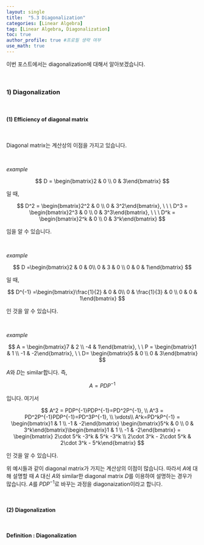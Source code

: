 ```yaml
---
layout: single
title:  "5.3 Diagonalization"
categories: [Linear Algebra]
tag: [Linear Algebra, Diagonalization]
toc: true
author_profile: true #프로필 생략 여부
use_math: true
---
```






이번 포스트에서는 diagonalization에 대해서 알아보겠습니다.



<br/>



### 1) Diagonalization



<br/>



#### (1) Efficiency of diagonal matrix



<br/>



Diagonal matrix는 계산상의 이점을 가지고 있습니다.



<br/>



*example*


$$
D = \begin{bmatrix}2 & 0 \\ 0 & 3\end{bmatrix}
$$


일 때,


$$
D^2 = \begin{bmatrix}2^2 & 0 \\ 0 & 3^2\end{bmatrix}, \ \ \ D^3 = \begin{bmatrix}2^3 & 0 \\ 0 & 3^3\end{bmatrix}, \ \ \ D^k = \begin{bmatrix}2^k & 0 \\ 0 & 3^k\end{bmatrix}
$$


임을 알 수 있습니다.



<br/>



*example*


$$
D =\begin{bmatrix}2 & 0 & 0\\ 0 & 3 & 0 \\ 0 & 0 & 1\end{bmatrix}
$$


일 때,


$$
D^{-1} =\begin{bmatrix}\frac{1}{2} & 0 & 0\\ 0 & \frac{1}{3} & 0 \\ 0 & 0 & 1\end{bmatrix}
$$


인 것을 알 수 있습니다. 



<br/>



*example*


$$
A = \begin{bmatrix}7 & 2 \\ -4 & 1\end{bmatrix}, \ \ P =  \begin{bmatrix}1 & 1 \\ -1 & -2\end{bmatrix}, \ \ D= \begin{bmatrix}5 & 0 \\ 0 & 3\end{bmatrix}
$$


 $A$와 $D$는 similar합니다. 즉,


$$
A = PDP^{-1}
$$


입니다. 여기서


$$
A^2 = PDP^{-1}PDP^{-1}=PD^2P^{-1}, \\
A^3 = PD^2P^{-1}PDP^{-1}=PD^3P^{-1}, \\
\vdots\\
A^k=PD^kP^{-1} = \begin{bmatrix}1 & 1 \\ -1 & -2\end{bmatrix} \begin{bmatrix}5^k & 0 \\ 0 & 3^k\end{bmatrix}\begin{bmatrix}1 & 1 \\ -1 & -2\end{bmatrix} = \begin{bmatrix} 2\cdot 5^k -3^k & 5^k -3^k \\ 2\cdot 3^k - 2\cdot 5^k & 2\cdot 3^k - 5^k\end{bmatrix}
$$


인 것을 알 수 있습니다.



위 예시들과 같이 diagonal matrix가 가지는 계산상의 이점이 많습니다. 따라서 $A$에 대해 설명할 때 $A$ 대신 $A$와 similar한 diagonal matrix $D$를 이용하여 설명하는 경우가 많습니다. $A$를 $PDP^{-1}$로 바꾸는 과정을 diagonaization이라고 합니다.



<br/>



#### (2) Diagonalization



<br/>



**Definition : Diagonalization**

